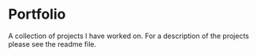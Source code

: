 # Portfolio
A collection of projects I have worked on. For a description of the projects please see the readme file.
